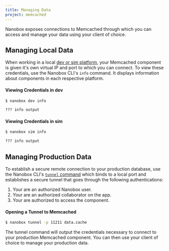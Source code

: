 ```yaml
---
title: Managing Data
project: memcached
---
```


Nanobox exposes connections to Memcached through which you can access and manage your data using your client of choice.

## Managing Local Data
When working in a local [dev or sim platform](https://docs.nanobox.io/local-dev/dev-sim/), your Memcached component is given it's own virtual IP and port to which you can connect. To view these credentials, use the Nanobox CLI's `info` command. It displays information about components in each respective platform.

#### Viewing Credentials in dev
```bash
$ nanobox dev info

??? info output
```

#### Viewing Credentials in sim
```bash
$ nanobox sim info

??? info output
```

## Managing Production Data
To establish a secure remote connection to your production database, use the Nanobox CLI's [`tunnel` command](htts://docs.nanobox.io/cli/tunnel/) which binds to a local port and establishes a secure tunnel that goes through the following authentications:

1. Your are an authorized Nanobox user.
2. Your are an authorized collaborator on the app.
3. Your are authorized to access the component.

#### Opening a Tunnel to Memcached
```bash
$ nanobox tunnel -p 11211 data.cache
```

The tunnel command will output the credentials necessary to connect to your production Memcached component. You can then use your client of choice to manage your production data.
